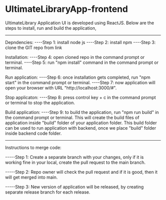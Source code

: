 # UltimateLibraryApp-frontend

UltimateLibrary Application UI is developed using ReactJS. Below are the steps to install, run and build the application,

------------------------------------------------

Depndencies:
----Step 1: install node js
----Step 2: install npm
----Step 3: clone the GIT repo from link 

Installation:
----Step 4: open cloned repo in the command prompt or terminal.
----Step 5: run "npm install" command in the command prompt or terminal.

Run application:
----Step 6: once installation gets completed, run "npm start" in the command prompt or terminal.
----Step 7: now application will open your browser with URL "http://localhost:3000/#".

Stop applicaton:
----Step 8: press control key + c in the command prompt or terminal to stop the application.

Build application:
----Step 9: to build the application, run "npm run build" in the command prompt or terminal. 
            This will create the build files of application inside "build" folder of your application folder. This build              folder can be used to run application with backend, once we place "build" folder inside backend code folder.

--------------------------------------------------

Instructions to merge code:

-----Step 1: Create a separate branch with your changes, only if it is working fine in your local, create the pull request to the main branch.

-----Step 2: Repo owner will check the pull request and if it is good, then it will get merged into main.

-----Step 3: New version  of application will be released, by creating separate release branch for each release.
